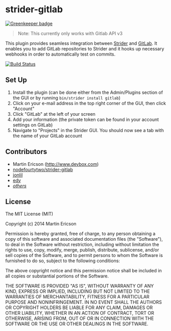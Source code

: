 # strider-gitlab

[![Greenkeeper badge](https://badges.greenkeeper.io/Strider-CD/strider-gitlab.svg)](https://greenkeeper.io/)

> Note: This currently only works with Gitlab API v3

This plugin provides seamless integration between [Strider](https://github.com/Strider-CD/strider) and [GitLab](https://github.com/gitlabhq/gitlabhq). It enables you to add GitLab repositories to Strider and it hooks up necessary webhooks in order to automatically test on commits.

[![Build Status](https://travis-ci.org/Strider-CD/strider-gitlab.svg)](https://travis-ci.org/Strider-CD/strider-gitlab)

## Set Up

1. Install the plugin (can be done either from the Admin/Plugins section of the GUI or by running `bin/strider install gitlab`)
2. Click on your e-mail address in the top right corner of the GUI, then click "Account"
3. Click "GitLab" at the left of your screen
4. Add your information (the private token can be found in your account settings on GitLab)
5. Navigate to "Projects" in the Strider GUI. You should now see a tab with the name of your GitLab account

## Contributors

- Martin Ericson (http://www.devbox.com)
- [nodefourtytwo/strider-gitlab](https://github.com/nodefourtytwo/strider-gitlab)
- [jonlil](https://github.com/jonlil)
- [edy](https://github.com/edy)
- [_others_](https://github.com/Strider-CD/strider-gitlab/graphs/contributors)

## License

The MIT License (MIT)

Copyright (c) 2014 Martin Ericson

Permission is hereby granted, free of charge, to any person obtaining a copy
of this software and associated documentation files (the "Software"), to deal
in the Software without restriction, including without limitation the rights
to use, copy, modify, merge, publish, distribute, sublicense, and/or sell
copies of the Software, and to permit persons to whom the Software is
furnished to do so, subject to the following conditions:

The above copyright notice and this permission notice shall be included in all
copies or substantial portions of the Software.

THE SOFTWARE IS PROVIDED "AS IS", WITHOUT WARRANTY OF ANY KIND, EXPRESS OR
IMPLIED, INCLUDING BUT NOT LIMITED TO THE WARRANTIES OF MERCHANTABILITY,
FITNESS FOR A PARTICULAR PURPOSE AND NONINFRINGEMENT. IN NO EVENT SHALL THE
AUTHORS OR COPYRIGHT HOLDERS BE LIABLE FOR ANY CLAIM, DAMAGES OR OTHER
LIABILITY, WHETHER IN AN ACTION OF CONTRACT, TORT OR OTHERWISE, ARISING FROM,
OUT OF OR IN CONNECTION WITH THE SOFTWARE OR THE USE OR OTHER DEALINGS IN THE
SOFTWARE.
